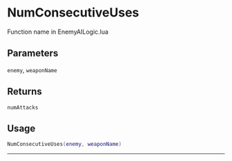 # NumConsecutiveUses
Function name in EnemyAILogic.lua
## Parameters
`enemy`, `weaponName`
## Returns
`numAttacks`
## Usage
```lua
NumConsecutiveUses(enemy, weaponName)
```
---
